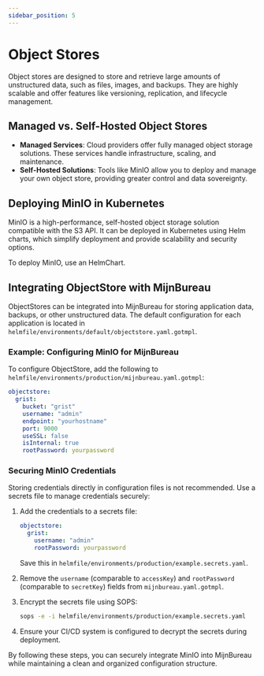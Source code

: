 ```yaml
---
sidebar_position: 5
---
```


# Object Stores

Object stores are designed to store and retrieve large amounts of unstructured data, such as files, images, and backups. They are highly scalable and offer features like versioning, replication, and lifecycle management.

## Managed vs. Self-Hosted Object Stores

- **Managed Services**: Cloud providers offer fully managed object storage solutions. These services handle infrastructure, scaling, and maintenance.
- **Self-Hosted Solutions**: Tools like MinIO allow you to deploy and manage your own object store, providing greater control and data sovereignty.

## Deploying MinIO in Kubernetes

MinIO is a high-performance, self-hosted object storage solution compatible with the S3 API. It can be deployed in Kubernetes using Helm charts, which simplify deployment and provide scalability and security options.

To deploy MinIO, use an HelmChart.

## Integrating ObjectStore with MijnBureau

ObjectStores can be integrated into MijnBureau for storing application data, backups, or other unstructured data. The default configuration for each application is located in `helmfile/environments/default/objectstore.yaml.gotmpl`.

### Example: Configuring MinIO for MijnBureau

To configure ObjectStore, add the following to `helmfile/environments/production/mijnbureau.yaml.gotmpl`:

```yaml
objectstore:
  grist:
    bucket: "grist"
    username: "admin"
    endpoint: "yourhostname"
    port: 9000
    useSSL: false
    isInternal: true
    rootPassword: yourpassword
```

### Securing MinIO Credentials

Storing credentials directly in configuration files is not recommended. Use a secrets file to manage credentials securely:

1. Add the credentials to a secrets file:

   ```yaml
   objectstore:
     grist:
       username: "admin"
       rootPassword: yourpassword
   ```

   Save this in `helmfile/environments/production/example.secrets.yaml`.

2. Remove the `username` (comparable to `accessKey`) and `rootPassword` (comparable to `secretKey`) fields from `mijnbureau.yaml.gotmpl`.

3. Encrypt the secrets file using SOPS:

   ```bash
   sops -e -i helmfile/environments/production/example.secrets.yaml
   ```

4. Ensure your CI/CD system is configured to decrypt the secrets during deployment.

By following these steps, you can securely integrate MinIO into MijnBureau while maintaining a clean and organized configuration structure.
